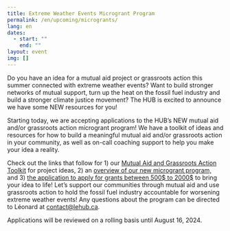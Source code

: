 ```yaml
---
title: Extreme Weather Events Microgrant Program
permalink: /en/upcoming/microgrants/
lang: en
dates:
  - start: ""
    end: ""
layout: event
img: []
---
```



Do you have an idea for a mutual aid project or grassroots action this summer connected with extreme weather events? Want to build stronger networks of mutual support, turn up the heat on the fossil fuel industry and build a stronger climate justice movement? The HUB is excited to announce we have some NEW resources for you! 

Starting today, we are accepting applications to the HUB’s NEW mutual aid and/or grassroots action microgrant program! We have a toolkit of ideas and resources for how to build a meaningful mutual aid and/or grassroots action in your community, as well as on-call coaching support to help you make your idea a reality. 

Check out the links that follow for 1) our [Mutual Aid and Grassroots Action Toolkit](https://docs.google.com/document/d/18dPytWqwbQQnv5nMRFRn97upGdDLt1dfxwXInf1vXb4/edit?usp=sharing) for project ideas, 2) an [overview of our new microgrant program,](https://docs.google.com/document/d/16DTDfJuv-n3kjPLRnimMxlCjFFp7Mioxlj-wtFmhGH0/edit?usp=sharing) and 3) [the application to apply for grants between 500$ to 2000$](https://cryptpad.fr/form/#/2/form/view/yMKJ6Hfvt0DW3i6UNIWl+91lB0K9M25Zcn2BnGgnutU/) to bring your idea to life! Let’s support our communities through mutual aid and use grassroots action to hold the fossil fuel industry accountable for worsening extreme weather events! Any questions about the program can be directed to Léonard at [contact@lehub.ca](mailto:contact@lehub.ca). 

Applications will be reviewed on a rolling basis until August 16, 2024.